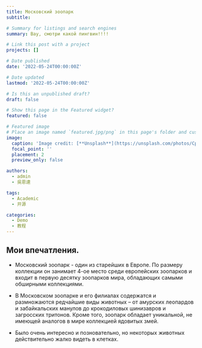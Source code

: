 ```yaml
---
title: Московский зоопарк
subtitle: 

# Summary for listings and search engines
summary: Вау, смотри какой пингвин!!!!

# Link this post with a project
projects: []

# Date published
date: '2022-05-24T00:00:00Z'

# Date updated
lastmod: '2022-05-24T00:00:00Z'

# Is this an unpublished draft?
draft: false

# Show this page in the Featured widget?
featured: false

# Featured image
# Place an image named `featured.jpg/png` in this page's folder and customize its options here.
image:
  caption: 'Image credit: [**Unsplash**](https://unsplash.com/photos/CpkOjOcXdUY)'
  focal_point: ''
  placement: 2
  preview_only: false

authors:
  - admin
  - 吳恩達

tags:
  - Academic
  - 开源

categories:
  - Demo
  - 教程
---
```


## Мои впечатления.

- Московский зоопарк - один из старейших в Европе. По размеру коллекции он занимает 4-ое место среди европейских зоопарков и входит в первую десятку зоопарков мира, обладающих самыми обширными коллекциями.

- В Московском зоопарке и его филиалах содержатся и размножаются редчайшие виды животных – от амурских леопардов и забайкальских манулов до крокодиловых шинизавров и загросских тритонов. Кроме того, зоопарк обладает уникальной, не имеющей аналогов в мире коллекцией ядовитых змей.

- Было очень интересно и позновательно, но некоторых животных действительно жалко видеть в клетках.
